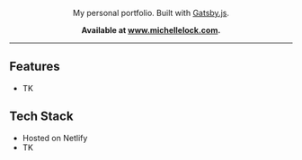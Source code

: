 <p align="center">
  My personal portfolio. Built with <a href="https://www.gatsbyjs.org">Gatsby.js</a>.
</p>

<p align="center">
  <strong>
    Available at <a href="https://www.michellelock.com">www.michellelock.com</a>.
  </strong>
</p>

---

## Features

- TK

## Tech Stack

- Hosted on Netlify
- TK
